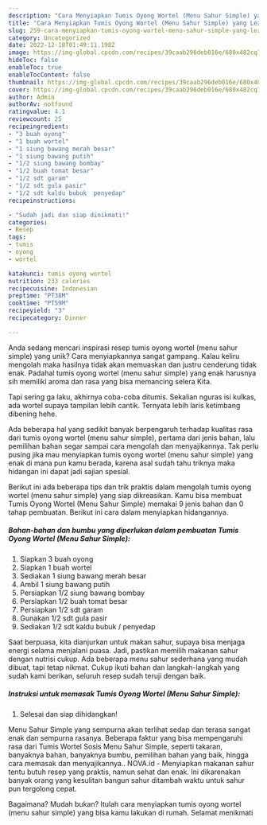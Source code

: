 ```yaml
---
description: "Cara Menyiapkan Tumis Oyong Wortel (Menu Sahur Simple) yang Lezat Sekali"
title: "Cara Menyiapkan Tumis Oyong Wortel (Menu Sahur Simple) yang Lezat Sekali"
slug: 259-cara-menyiapkan-tumis-oyong-wortel-menu-sahur-simple-yang-lezat-sekali
category: Uncategorized
date: 2022-12-18T01:49:11.198Z
image: https://img-global.cpcdn.com/recipes/39caab296deb016e/680x482cq70/tumis-oyong-wortel-menu-sahur-simple-foto-resep-utama.jpg
hideToc: false
enableToc: true
enableTocContent: false
thumbnail: https://img-global.cpcdn.com/recipes/39caab296deb016e/680x482cq70/tumis-oyong-wortel-menu-sahur-simple-foto-resep-utama.jpg
cover: https://img-global.cpcdn.com/recipes/39caab296deb016e/680x482cq70/tumis-oyong-wortel-menu-sahur-simple-foto-resep-utama.jpg
author: Admin
authorAv: notfound
ratingvalue: 4.1
reviewcount: 25
recipeingredient:
- "3 buah oyong"
- "1 buah wortel"
- "1 siung bawang merah besar"
- "1 siung bawang putih"
- "1/2 siung bawang bombay"
- "1/2 buah tomat besar"
- "1/2 sdt garam"
- "1/2 sdt gula pasir"
- "1/2 sdt kaldu bubuk  penyedap"
recipeinstructions:

- "Sudah jadi dan siap dinikmati!"
categories:
- Resep
tags:
- tumis
- oyong
- wortel

katakunci: tumis oyong wortel 
nutrition: 233 calories
recipecuisine: Indonesian
preptime: "PT38M"
cooktime: "PT59M"
recipeyield: "3"
recipecategory: Dinner

---
```





Anda sedang mencari inspirasi resep tumis oyong wortel (menu sahur simple) yang unik? Cara menyiapkannya sangat gampang. Kalau keliru mengolah maka hasilnya tidak akan memuaskan dan justru cenderung tidak enak. Padahal tumis oyong wortel (menu sahur simple) yang enak harusnya sih memiliki aroma dan rasa yang bisa memancing selera Kita.





Tapi sering ga laku, akhirnya coba-coba ditumis. Sekalian nguras isi kulkas, ada wortel supaya tampilan lebih cantik. Ternyata lebih laris ketimbang dibening hehe.

Ada beberapa hal yang sedikit banyak berpengaruh terhadap kualitas rasa dari tumis oyong wortel (menu sahur simple), pertama dari jenis bahan, lalu pemilihan bahan segar sampai cara mengolah dan menyajikannya. Tak perlu pusing jika mau menyiapkan tumis oyong wortel (menu sahur simple) yang enak di mana pun kamu berada, karena asal sudah tahu triknya maka hidangan ini dapat jadi sajian spesial.






Berikut ini ada beberapa tips dan trik praktis dalam mengolah tumis oyong wortel (menu sahur simple) yang siap dikreasikan. Kamu bisa membuat Tumis Oyong Wortel (Menu Sahur Simple) memakai 9 jenis bahan dan 0 tahap pembuatan. Berikut ini cara dalam menyiapkan hidangannya.

<!--inarticleads1-->

##### Bahan-bahan dan bumbu yang diperlukan dalam pembuatan Tumis Oyong Wortel (Menu Sahur Simple):

1. Siapkan 3 buah oyong
1. Siapkan 1 buah wortel
1. Sediakan 1 siung bawang merah besar
1. Ambil 1 siung bawang putih
1. Persiapkan 1/2 siung bawang bombay
1. Persiapkan 1/2 buah tomat besar
1. Persiapkan 1/2 sdt garam
1. Gunakan 1/2 sdt gula pasir
1. Sediakan 1/2 sdt kaldu bubuk / penyedap


Saat berpuasa, kita dianjurkan untuk makan sahur, supaya bisa menjaga energi selama menjalani puasa. Jadi, pastikan memilih makanan sahur dengan nutrisi cukup. Ada beberapa menu sahur sederhana yang mudah dibuat, tapi tetap nikmat. Cukup ikuti bahan dan langkah-langkah yang sudah kami berikan, seluruh resep sudah teruji dengan baik. 

<!--inarticleads2-->

##### Instruksi untuk memasak Tumis Oyong Wortel (Menu Sahur Simple):


1. Selesai dan siap dihidangkan!

Menu Sahur Simple yang sempurna akan terlihat sedap dan terasa sangat enak dan sempurna rasanya. Beberapa faktur yang bisa mempengaruhi rasa dari Tumis Wortel Sosis Menu Sahur Simple, seperti takaran, banyaknya bahan, banyaknya bumbu, pemilihan bahan yang baik, hingga cara memasak dan menyajikannya.. NOVA.id - Menyiapkan makanan sahur tentu butuh resep yang praktis, namun sehat dan enak. Ini dikarenakan banyak orang yang kesulitan bangun sahur ditambah waktu untuk sahur pun tergolong cepat. 

Bagaimana? Mudah bukan? Itulah cara menyiapkan tumis oyong wortel (menu sahur simple) yang bisa kamu lakukan di rumah. Selamat menikmati
